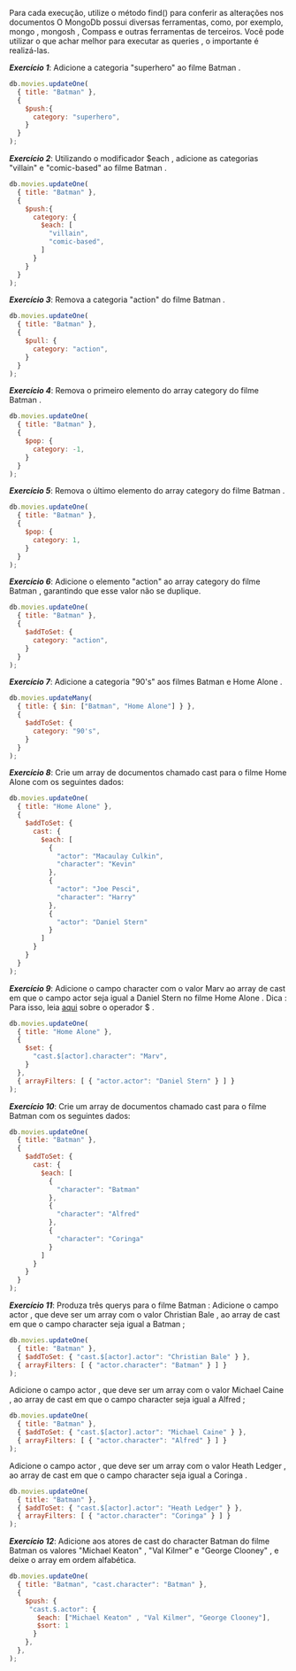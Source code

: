 Para cada execução, utilize o método find() para conferir as alterações nos documentos
O MongoDb possui diversas ferramentas, como, por exemplo, mongo , mongosh , Compass e outras ferramentas de terceiros. Você pode utilizar o que achar melhor para executar as queries , o importante é realizá-las.

***Exercício 1***: Adicione a categoria "superhero" ao filme Batman .
```javascript
db.movies.updateOne(
  { title: "Batman" },
  {
    $push:{
      category: "superhero",
    }
  }
);
```

***Exercício 2***: Utilizando o modificador $each , adicione as categorias "villain" e "comic-based" ao filme Batman .
```javascript
db.movies.updateOne(
  { title: "Batman" },
  {
    $push:{
      category: {
        $each: [
          "villain",
          "comic-based",
        ]
      }
    }
  }
);
```

***Exercício 3***: Remova a categoria "action" do filme Batman .
```javascript
db.movies.updateOne(
  { title: "Batman" },
  {
    $pull: {
      category: "action",
    }
  }
);
```

***Exercício 4***: Remova o primeiro elemento do array category do filme Batman .
```javascript
db.movies.updateOne(
  { title: "Batman" },
  {
    $pop: {
      category: -1,
    }
  }
);
```

***Exercício 5***: Remova o último elemento do array category do filme Batman .
```javascript
db.movies.updateOne(
  { title: "Batman" },
  {
    $pop: {
      category: 1,
    }
  }
);
```

***Exercício 6***: Adicione o elemento "action" ao array category do filme Batman , garantindo que esse valor não se duplique.
```javascript
db.movies.updateOne(
  { title: "Batman" },
  {
    $addToSet: {
      category: "action",
    }
  }
);
```

***Exercício 7***: Adicione a categoria "90's" aos filmes Batman e Home Alone .
```javascript
db.movies.updateMany(
  { title: { $in: ["Batman", "Home Alone"] } },
  {
    $addToSet: {
      category: "90's",
    }
  }
);
```

***Exercício 8***: Crie um array de documentos chamado cast para o filme Home Alone com os seguintes dados:
```javascript
db.movies.updateOne(
  { title: "Home Alone" },
  {
    $addToSet: {
      cast: {
        $each: [
          {
            "actor": "Macaulay Culkin",
            "character": "Kevin"
          },
          {
            "actor": "Joe Pesci",
            "character": "Harry"
          },
          {
            "actor": "Daniel Stern"
          }
        ]
      }
    }
  }
);
```

***Exercício 9***: Adicione o campo character com o valor Marv ao array de cast em que o campo actor seja igual a Daniel Stern no filme Home Alone .
Dica : Para isso, leia [aqui](https://docs.mongodb.com/manual/reference/operator/update/positional/) sobre o operador $ .
```javascript
db.movies.updateOne(
  { title: "Home Alone" },
  {
    $set: {
      "cast.$[actor].character": "Marv",
    }
  },
  { arrayFilters: [ { "actor.actor": "Daniel Stern" } ] }
);
```

***Exercício 10***: Crie um array de documentos chamado cast para o filme Batman com os seguintes dados:
```javascript
db.movies.updateOne(
  { title: "Batman" },
  {
    $addToSet: {
      cast: {
        $each: [
          {
            "character": "Batman"
          },
          {
            "character": "Alfred"
          },
          {
            "character": "Coringa"
          }
        ]
      }
    }
  }
);
```


***Exercício 11***: Produza três querys para o filme Batman :
  Adicione o campo actor , que deve ser um array com o valor Christian Bale , ao array de cast em que o campo character seja igual a Batman ;
  ```javascript
  db.movies.updateOne(
    { title: "Batman" },
    { $addToSet: { "cast.$[actor].actor": "Christian Bale" } },
    { arrayFilters: [ { "actor.character": "Batman" } ] }
  );
  ```
  Adicione o campo actor , que deve ser um array com o valor Michael Caine , ao array de cast em que o campo character seja igual a Alfred ;
  ```javascript
  db.movies.updateOne(
    { title: "Batman" },
    { $addToSet: { "cast.$[actor].actor": "Michael Caine" } },
    { arrayFilters: [ { "actor.character": "Alfred" } ] }
  );
  ```
  Adicione o campo actor , que deve ser um array com o valor Heath Ledger , ao array de cast em que o campo character seja igual a Coringa .
  ```javascript
  db.movies.updateOne(
    { title: "Batman" },
    { $addToSet: { "cast.$[actor].actor": "Heath Ledger" } },
    { arrayFilters: [ { "actor.character": "Coringa" } ] }
  );
  ```
***Exercício 12***: Adicione aos atores de cast do character Batman do filme Batman os valores "Michael Keaton" , "Val Kilmer" e "George Clooney" , e deixe o array em ordem alfabética.
```javascript
db.movies.updateOne(
  { title: "Batman", "cast.character": "Batman" },
  { 
    $push: {
     "cast.$.actor": { 
       $each: ["Michael Keaton" , "Val Kilmer", "George Clooney"],
       $sort: 1
      }
    },
  },
);
```
